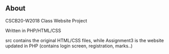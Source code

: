 ## About
CSCB20-W2018 Class Website Project

Written in PHP/HTML/CSS

src contains the original HTML/CSS files, while Assignment3 is the website updated in PHP (contains login screen, registration, marks..)
